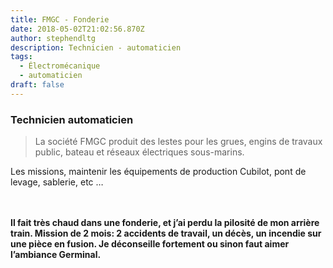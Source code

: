 ```yaml
---
title: FMGC - Fonderie
date: 2018-05-02T21:02:56.870Z
author: stephendltg
description: Technicien - automaticien
tags:
  - Électromécanique
  - automaticien
draft: false
---
```

### Technicien automaticien

> La société FMGC produit des lestes pour les grues, engins de travaux public, bateau et réseaux électriques sous-marins.

Les missions, maintenir les équipements de production Cubilot, pont de levage, sablerie, etc …

\
\
**Il fait très chaud dans une fonderie, et j’ai perdu la pilosité de mon arrière train. Mission de 2 mois: 2 accidents de travail, un décès, un incendie sur une pièce en fusion. Je déconseille fortement ou sinon faut aimer l’ambiance Germinal.**